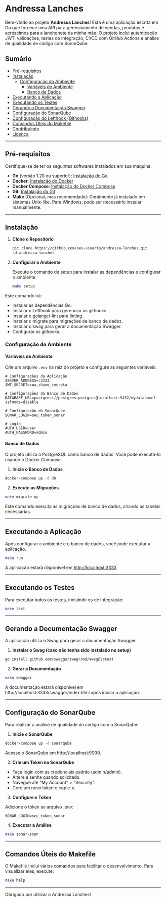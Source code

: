 # Andressa Lanches

Bem-vindo ao projeto **Andressa Lanches**! Esta é uma aplicação escrita em Go que fornece uma API para gerenciamento de vendas, produtos e acréscimos para a lanchonete da minha mãe. O projeto inclui autenticação JWT, validações, testes de integração, CI/CD com GitHub Actions e análise de qualidade de código com SonarQube.

## Sumário

- [Pré-requisitos](#pré-requisitos)
- [Instalação](#instalação)
  - [Configuração do Ambiente](#configuração-do-ambiente)
    - [Variáveis de Ambiente](#variáveis-de-ambiente)
    - [Banco de Dados](#banco-de-dados)
- [Executando a Aplicação](#executando-a-aplicação)
- [Executando os Testes](#executando-os-testes)
- [Gerando a Documentação Swagger](#gerando-a-documentação-swagger)
- [Configuração do SonarQube](#configuração-do-sonarqube)
- [Configuração do Lefthook (Githooks)](#configuração-do-lefthook-githooks)
- [Comandos Úteis do Makefile](#comandos-úteis-do-makefile)
- [Contribuindo](#contribuindo)
- [Licença](#licença)

---

## Pré-requisitos

Certifique-se de ter os seguintes softwares instalados em sua máquina:

- **Go** (versão 1.20 ou superior): [Instalação do Go](https://go.dev/dl/)
- **Docker**: [Instalação do Docker](https://docs.docker.com/get-docker/)
- **Docker Compose**: [Instalação do Docker Compose](https://docs.docker.com/compose/install/)
- **Git**: [Instalação do Git](https://git-scm.com/downloads)
- **Make** (Opcional, mas recomendado): Geralmente já instalado em sistemas Unix-like. Para Windows, pode ser necessário instalar manualmente.

---

## Instalação

1. **Clone o Repositório**

   ```bash
   git clone https://github.com/seu-usuario/andressa-lanches.git
   cd andressa-lanches

2. **Configurar o Ambiente**

   Execute o comando de setup para instalar as dependências e configurar o ambiente:

   ```bash
   make setup

Este comando irá:

- Instalar as dependências Go.
- Instalar o Lefthook para gerenciar os githooks.
- Instalar o golangci-lint para linting.
- Instalar o migrate para migrações de banco de dados.
- Instalar o swag para gerar a documentação Swagger.
- Configurar os githooks.

### Configuração do Ambiente

#### Variáveis de Ambiente

Crie um arquivo `.env` na raiz do projeto e configure as seguintes variáveis:

  ```env
  # Configurações da Aplicação
  SERVER_ADDRESS=:3333
  JWT_SECRET=sua_chave_secreta
  
  # Configurações do Banco de Dados
  DATABASE_URL=postgres://postgres:postgres@localhost:5432/mydatabase?sslmode=disable
  
  # Configuração do SonarQube
  SONAR_LOGIN=seu_token_sonar
  
  # Login
  AUTH_USER=user
  AUTH_PASSWORD=admin
  ```

#### Banco de Dados

O projeto utiliza o PostgreSQL como banco de dados. Você pode executá-lo usando o Docker Compose.

1. **Inicie o Banco de Dados**

```bash
docker-compose up -d db
```

2. **Execute as Migrações**

```bash
make migrate-up
```

Este comando executa as migrações de banco de dados, criando as tabelas necessárias.

---

## Executando a Aplicação

Após configurar o ambiente e o banco de dados, você pode executar a aplicação.

```bash
make run
```

A aplicação estará disponível em [http://localhost:3333](http://localhost:3333).

---

## Executando os Testes

Para executar todos os testes, incluindo os de integração:

```bash
make test
```

---

## Gerando a Documentação Swagger

A aplicação utiliza o Swag para gerar a documentação Swagger.

1. **Instalar o Swag (caso não tenha sido instalado no setup)**

```bash
go install github.com/swaggo/swag/cmd/swag@latest
```

2. **Gerar a Documentação**

```bash
make swagger
```

A documentação estará disponível em http://localhost:3333/swagger/index.html após iniciar a aplicação.

---

## Configuração do SonarQube

Para realizar a análise de qualidade do código com o SonarQube:

1. **Inicie o SonarQube**

```bash
docker-compose up -d sonarqube
```

Acesse o SonarQube em http://localhost:9000.

2. **Crie um Token no SonarQube**

- Faça login com as credenciais padrão (admin/admin).
- Altere a senha quando solicitado.
- Navegue até "My Account" > "Security".
- Gere um novo token e copie-o.

3. **Configure o Token**

Adicione o token ao arquivo .env:

```env
SONAR_LOGIN=seu_token_sonar
```

4. **Executar a Análise**

```bash
make sonar-scan
```

---

## Comandos Úteis do Makefile

O Makefile inclui vários comandos para facilitar o desenvolvimento. Para visualizar eles, execute:

```bash
make help
```

---

Obrigado por utilizar o Andressa Lanches!
